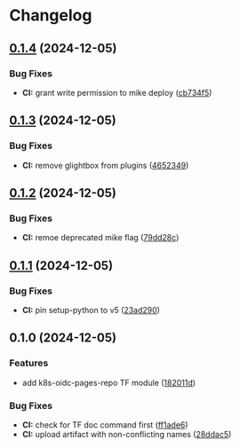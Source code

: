# Changelog

## [0.1.4](https://github.com/meysam81/terraform-modules/compare/v0.1.3...v0.1.4) (2024-12-05)


### Bug Fixes

* **CI:** grant write permission to mike deploy ([cb734f5](https://github.com/meysam81/terraform-modules/commit/cb734f55fe2aa8bf3e90ccad2bb281abfdf89399))

## [0.1.3](https://github.com/meysam81/terraform-modules/compare/v0.1.2...v0.1.3) (2024-12-05)


### Bug Fixes

* **CI:** remove glightbox from plugins ([4652349](https://github.com/meysam81/terraform-modules/commit/4652349af6014664a7d761c1147a73c7cbcd3a5a))

## [0.1.2](https://github.com/meysam81/terraform-modules/compare/v0.1.1...v0.1.2) (2024-12-05)


### Bug Fixes

* **CI:** remoe deprecated mike flag ([79dd28c](https://github.com/meysam81/terraform-modules/commit/79dd28ca105a46f4c43f74fe4cbe7e03e5adc539))

## [0.1.1](https://github.com/meysam81/terraform-modules/compare/v0.1.0...v0.1.1) (2024-12-05)


### Bug Fixes

* **CI:** pin setup-python to v5 ([23ad290](https://github.com/meysam81/terraform-modules/commit/23ad29082fe798ebafb6cee6d3ef1b24109dce29))

## 0.1.0 (2024-12-05)


### Features

* add k8s-oidc-pages-repo TF module ([182011d](https://github.com/meysam81/terraform-modules/commit/182011d3b6006d6541a6308d6253a7077b492d3e))


### Bug Fixes

* **CI:** check for TF doc command first ([ff1ade6](https://github.com/meysam81/terraform-modules/commit/ff1ade635932e2e275e687bea6499cb51342e984))
* **CI:** upload artifact with non-conflicting names ([28ddac5](https://github.com/meysam81/terraform-modules/commit/28ddac50ba9f0e9009d0bebb2c6b08a7054440bc))
